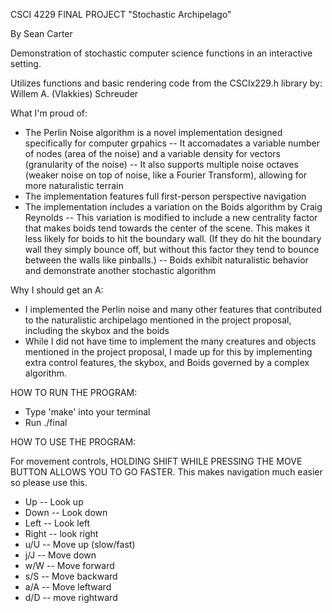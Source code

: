 CSCI 4229 FINAL PROJECT
"Stochastic Archipelago"

By Sean Carter

Demonstration of stochastic computer science functions in an interactive setting.

Utilizes functions and basic rendering code from the CSCIx229.h library by:
Willem A. (Vlakkies) Schreuder

What I'm proud of:
- The Perlin Noise algorithm is a novel implementation designed specifically for computer grpahics
-- It accomadates a variable number of nodes (area of the noise) and a variable density for vectors (granularity of the noise)
-- It also supports multiple noise octaves (weaker noise on top of noise, like a Fourier Transform), allowing for more naturalistic terrain
- The implementation features full first-person perspective navigation
- The implementation includes a variation on the Boids algorithm by Craig Reynolds
-- This variation is modified to include a new centrality factor that makes boids tend towards the center of the scene. This makes it less likely for boids to hit the boundary wall. (If they do hit the boundary wall they simply bounce off, but without this factor they tend to bounce between the walls like pinballs.)
-- Boids exhibit naturalistic behavior and demonstrate another stochastic algorithm


Why I should get an A:
- I implemented the Perlin noise and many other features that contributed to the naturalistic archipelago mentioned in the project proposal, including the skybox and the boids
- While I did not have time to implement the many creatures and objects mentioned in the project proposal, I made up for this by implementing extra control features, the skybox, and Boids governed by a complex algorithm.


HOW TO RUN THE PROGRAM:
- Type 'make' into your terminal 
- Run ./final

HOW TO USE THE PROGRAM:

For movement controls, HOLDING SHIFT WHILE PRESSING THE MOVE BUTTON ALLOWS YOU TO GO FASTER. This makes navigation much easier so please use this.

- Up -- Look up
- Down -- Look down
- Left -- Look left
- Right -- look right
- u/U -- Move up (slow/fast)
- j/J -- Move down
- w/W -- Move forward
- s/S -- Move backward
- a/A -- Move leftward
- d/D -- move rightward
